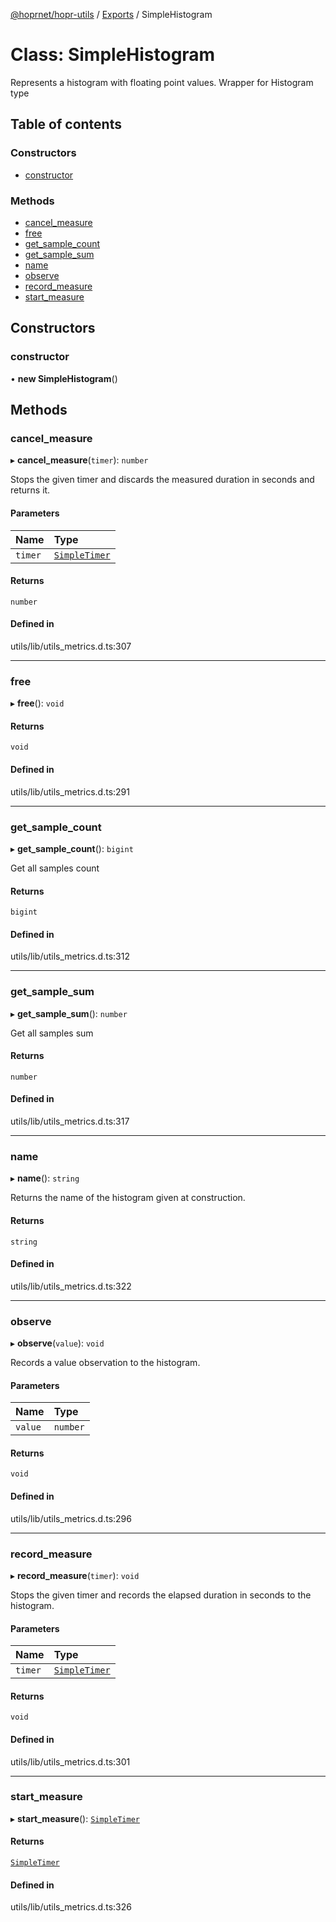 [@hoprnet/hopr-utils](../README.md) / [Exports](../modules.md) / SimpleHistogram

# Class: SimpleHistogram

Represents a histogram with floating point values.
Wrapper for Histogram type

## Table of contents

### Constructors

- [constructor](SimpleHistogram.md#constructor)

### Methods

- [cancel\_measure](SimpleHistogram.md#cancel_measure)
- [free](SimpleHistogram.md#free)
- [get\_sample\_count](SimpleHistogram.md#get_sample_count)
- [get\_sample\_sum](SimpleHistogram.md#get_sample_sum)
- [name](SimpleHistogram.md#name)
- [observe](SimpleHistogram.md#observe)
- [record\_measure](SimpleHistogram.md#record_measure)
- [start\_measure](SimpleHistogram.md#start_measure)

## Constructors

### constructor

• **new SimpleHistogram**()

## Methods

### cancel\_measure

▸ **cancel_measure**(`timer`): `number`

Stops the given timer and discards the measured duration in seconds and returns it.

#### Parameters

| Name | Type |
| :------ | :------ |
| `timer` | [`SimpleTimer`](SimpleTimer.md) |

#### Returns

`number`

#### Defined in

utils/lib/utils_metrics.d.ts:307

___

### free

▸ **free**(): `void`

#### Returns

`void`

#### Defined in

utils/lib/utils_metrics.d.ts:291

___

### get\_sample\_count

▸ **get_sample_count**(): `bigint`

Get all samples count

#### Returns

`bigint`

#### Defined in

utils/lib/utils_metrics.d.ts:312

___

### get\_sample\_sum

▸ **get_sample_sum**(): `number`

Get all samples sum

#### Returns

`number`

#### Defined in

utils/lib/utils_metrics.d.ts:317

___

### name

▸ **name**(): `string`

Returns the name of the histogram given at construction.

#### Returns

`string`

#### Defined in

utils/lib/utils_metrics.d.ts:322

___

### observe

▸ **observe**(`value`): `void`

Records a value observation to the histogram.

#### Parameters

| Name | Type |
| :------ | :------ |
| `value` | `number` |

#### Returns

`void`

#### Defined in

utils/lib/utils_metrics.d.ts:296

___

### record\_measure

▸ **record_measure**(`timer`): `void`

Stops the given timer and records the elapsed duration in seconds to the histogram.

#### Parameters

| Name | Type |
| :------ | :------ |
| `timer` | [`SimpleTimer`](SimpleTimer.md) |

#### Returns

`void`

#### Defined in

utils/lib/utils_metrics.d.ts:301

___

### start\_measure

▸ **start_measure**(): [`SimpleTimer`](SimpleTimer.md)

#### Returns

[`SimpleTimer`](SimpleTimer.md)

#### Defined in

utils/lib/utils_metrics.d.ts:326
